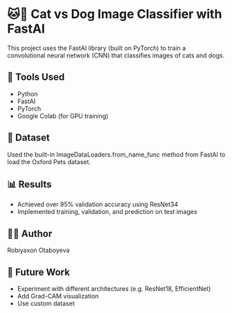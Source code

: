# 🐱🐶 Cat vs Dog Image Classifier with FastAI

This project uses the FastAI library (built on PyTorch) to train a convolutional neural network (CNN) that classifies images of cats and dogs.

## 🔧 Tools Used
- Python
- FastAI
- PyTorch
- Google Colab (for GPU training)

## 📂 Dataset
Used the built-in ImageDataLoaders.from_name_func method from FastAI to load the Oxford Pets dataset.

## 📊 Results
- Achieved over 95% validation accuracy using ResNet34
- Implemented training, validation, and prediction on test images

## 👩‍💻 Author
Robiyaxon Otaboyeva

## 🧠 Future Work
- Experiment with different architectures (e.g. ResNet18, EfficientNet)
- Add Grad-CAM visualization
- Use custom dataset
